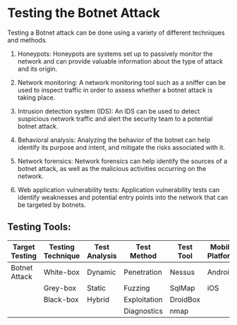 # Testing the Botnet Attack 

Testing a Botnet attack can be done using a variety of different techniques and methods. 

1. Honeypots: 
   Honeypots are systems set up to passively monitor the network and can provide valuable information about the type of attack and its origin.

2. Network monitoring:
   A network monitoring tool such as a sniffer can be used to inspect traffic in order to assess whether a botnet attack is taking place.

3. Intrusion detection system (IDS):
   An IDS can be used to detect suspicious network traffic and alert the security team to a potential botnet attack.

4. Behavioral analysis:
   Analyzing the behavior of the botnet can help identify its purpose and intent, and mitigate the risks associated with it.

5. Network forensics:
   Network forensics can help identify the sources of a botnet attack, as well as the malicious activities occurring on the network.

6. Web application vulnerability tests:
   Application vulnerability tests can identify weaknesses and potential entry points into the network that can be targeted by botnets.

## Testing Tools: 

Target Testing | Testing Technique   | Test Analysis  | Test Method   | Test Tool     | Mobile Platform
---------------|--------------------|---------------|--------------|--------------|----------------
Botnet Attack | White-box          | Dynamic       | Penetration  | Nessus       | Android
               | Grey-box           | Static        | Fuzzing      | SqlMap       | iOS
               | Black-box          | Hybrid        | Exploitation | DroidBox     |
               |                    |               | Diagnostics  | nmap         |